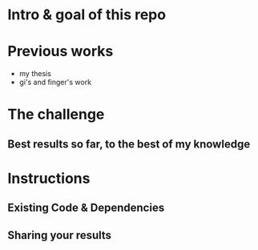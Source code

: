 # Intro & goal of this repo

# Previous works

- my thesis
- gi's and finger's work

# The challenge

## Best results so far, to the best of my knowledge

# Instructions
## Existing Code & Dependencies
## Sharing your results
